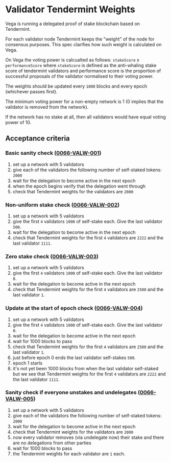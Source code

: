 # Validator Tendermint Weights

Vega is running a delegated proof of stake blockchain based on Tendermint. 

For each validator node Tendermint keeps the "weight" of the node for consensus purposes. This spec clarifies how such weight is calculated on Vega. 

On Vega the voting power is calcualted as follows: `stakeScore` x `performanceScore` where `stakeScore` is defined as the anti-whaling stake score of tendermint validators and performance score is the proportion of successful proposals of the validator normalised to their voting power. 

The weights should be updated every `1000` blocks and every epoch (whichever passes first).

The minimum voting power for a non-empty network is 1 (0 implies that the validator is removed from the network).

If the network has no stake at all, then all validators would have equal voting power of 10. 
## Acceptance criteria 

### Basic sanity check (<a name="0066-VALW-001" href="#0066-VALW-001">0066-VALW-001</a>)
1. set up a network with 5 validators 
1. give each of the validators the following number of self-staked tokens: `2000`
1. wait for the delegation to become active in the next epoch
1. when the epoch begins verify that the delegation went through
1. check that Tendermint weights for the validators are `2000`

### Non-uniform stake check (<a name="0066-VALW-002" href="#0066-VALW-002">0066-VALW-002</a>)
1. set up a network with 5 validators
1. give the first `4` validators `1000` of self-stake each. Give the last validator `500`. 
1. wait for the delegation to become active in the next epoch
1. check that Tendermint weights for the first `4` validators are `2222` and the last validator `1111`. 

### Zero stake check  (<a name="0066-VALW-003" href="#0066-VALW-003">0066-VALW-003</a>)
1. set up a network with 5 validators
1. give the first `4` validators `1000` of self-stake each. Give the last validator `0`. 
1. wait for the delegation to become active in the next epoch
1. check that Tendermint weights for the first `4` validators are `2500` and the last validator `1`. 

### Update at the start of epoch check (<a name="0066-VALW-004" href="#0066-VALW-004">0066-VALW-004</a>)
1. set up a network with 5 validators
1. give the first `4` validators `1000` of self-stake each. Give the last validator `0`. 
1. wait for the delegation to become active in the next epoch
1. wait for 1000 blocks to pass
1. check that Tendermint weights for the first `4` validators are `2500` and the last validator `1`. 
1. just before epoch 0 ends the last validator self-stakes `500`. 
1. epoch 1 starts 
1. it's not yet been 1000 blocks from when the last validator self-staked but we see that Tendermint weights for the first `4` validators are `2222` and the last validator `1111`. 

### Sanity check if everyone unstakes and undelegates (<a name="0066-VALW-005" href="#0066-VALW-005">0066-VALW-005</a>)
1. set up a network with 5 validators
1. give each of the validators the following number of self-staked tokens: `2000`
1. wait for the delegation to become active in the next epoch
1. check that Tendermint weights for the validators are `2000`
1. now every validator removes (via undelegate now) their stake and there are no delegations from other parties
1. wait for 1000 blocks to pass
1. the Tendermint weights for each validator are `1` each. 